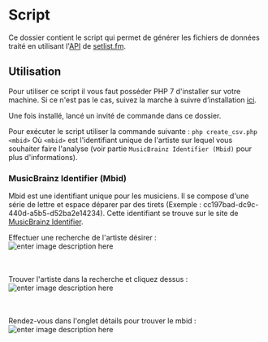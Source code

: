 # Script

Ce dossier contient le script qui permet de générer les fichiers de données traité en utilisant  l'[API](https://api.setlist.fm/docs/1.0/index.html) de [setlist.fm](https://www.setlist.fm/).

## Utilisation

Pour utiliser ce script il vous faut posséder PHP 7 d'installer sur votre machine. Si ce n'est pas le cas, suivez la marche à suivre d’installation [ici](http://php.net/manual/fr/install.php).

Une fois installé, lancé un invité de commande dans ce dossier.

Pour exécuter le script utiliser la commande suivante : `php create_csv.php <mbid>`
Où `<mbid>` est l'identifiant unique de l'artiste sur lequel vous souhaiter faire l'analyse (voir partie `MusicBrainz Identifier (Mbid)` pour plus d'informations).

### MusicBrainz Identifier (Mbid)

Mbid est une identifiant unique pour les musiciens. Il se compose d'une série de lettre et espace déparer par des tirets (Exemple :  cc197bad-dc9c-440d-a5b5-d52ba2e14234). 
Cette identifiant se trouve sur le site de [MusicBrainz Identifier](https://musicbrainz.org/doc/MusicBrainz_Identifier).

Effectuer une recherche de l'artiste désirer :
<br>
![enter image description here](https://i.imgur.com/LPcVCk3.png)

<br><br>
Trouver l'artiste dans la recherche et cliquez dessus :
<br>
![enter image description here](https://i.imgur.com/HAgUt8M.png)

<br><br>
Rendez-vous dans l'onglet détails pour trouver le mbid :
<br>
![enter image description here](https://i.imgur.com/HTM7NaG.png)